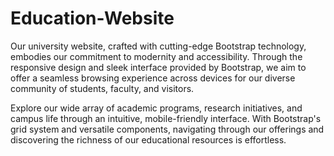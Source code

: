 # Education-Website
Our university website, crafted with cutting-edge Bootstrap technology, embodies our commitment to modernity and accessibility. Through the responsive design and sleek interface provided by Bootstrap, we aim to offer a seamless browsing experience across devices for our diverse community of students, faculty, and visitors.

Explore our wide array of academic programs, research initiatives, and campus life through an intuitive, mobile-friendly interface. With Bootstrap's grid system and versatile components, navigating through our offerings and discovering the richness of our educational resources is effortless.
